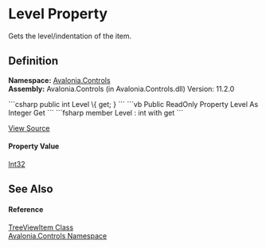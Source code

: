 # Level Property


Gets the level/indentation of the item.



## Definition
**Namespace:** <a href="N_Avalonia_Controls">Avalonia.Controls</a>  
**Assembly:** Avalonia.Controls (in Avalonia.Controls.dll) Version: 11.2.0

<Tabs groupId="api-code-preview">
<TabItem value="csharp" label="C#">
```csharp
public int Level \{ get; }
```
</TabItem>
<TabItem value="vb" label="VB">
```vb
Public ReadOnly Property Level As Integer
	Get
```
</TabItem>
<TabItem value="fsharp" label="F#">
```fsharp
member Level : int with get
```
</TabItem>
</Tabs>



<a href="https://github.com/AvaloniaUI/Avalonia/tree/master/src/Avalonia.Controls/TreeViewItem.cs#L114" title="View the source code">View Source</a>



#### Property Value
<a href="https://learn.microsoft.com/dotnet/api/system.int32" target="_blank" rel="noopener noreferrer">Int32</a>

## See Also


#### Reference
<a href="T_Avalonia_Controls_TreeViewItem">TreeViewItem Class</a>  
<a href="N_Avalonia_Controls">Avalonia.Controls Namespace</a>  
